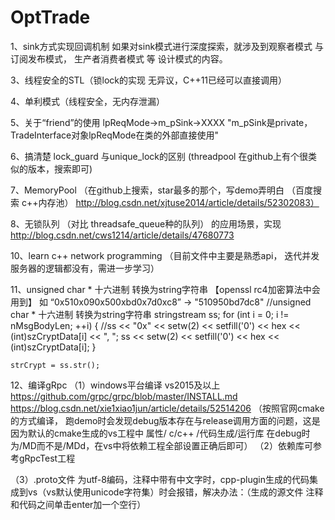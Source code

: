 # OptTrade
1、sink方式实现回调机制
   如果对sink模式进行深度探索，就涉及到观察者模式 与 订阅发布模式， 生产者消费者模式  等 设计模式的内容。
   
3、线程安全的STL（锁lock的实现 无异议，C++11已经可以直接调用）

4、单利模式（线程安全，无内存泄漏）

5、关于“friend”的使用
lpReqMode->m_pSink->XXXX    "m_pSink是private，TradeInterface对象lpReqMode在类的外部直接使用"

6、搞清楚 lock_guard 与unique_lock的区别  (threadpool 在github上有个很类似的版本，搜索即可)

7、MemoryPool （在github上搜索，star最多的那个，写demo弄明白  （百度搜索 c++内存池） http://blog.csdn.net/xjtuse2014/article/details/52302083）

8、无锁队列   （对比 threadsafe_queue种的队列）  的应用场景，实现
http://blog.csdn.net/cws1214/article/details/47680773

10、learn c++ network programming  （目前文件中主要是熟悉api， 迭代并发服务器的逻辑都没有，需进一步学习）


11、unsigned char * 十六进制 转换为string字符串    【openssl rc4加密算法中会用到】
    如 “0x510x090x500xbd0x7d0xc8”  ->  "510950bd7dc8"
	//unsigned char * 十六进制 转换为string字符串
	stringstream ss;
	for (int i = 0; i != nMsgBodyLen; ++i)
	{
		//ss << "0x" << setw(2) << setfill('0') << hex << (int)szCryptData[i] << ", ";
		ss << setw(2) << setfill('0') << hex << (int)szCryptData[i];
	}

	strCrypt = ss.str();

12、编译gRpc
（1）windows平台编译  vs2015及以上
https://github.com/grpc/grpc/blob/master/INSTALL.md   
https://blog.csdn.net/xie1xiao1jun/article/details/52514206
（按照官网cmake的方式编译， 跑demo时会发现debug版本存在与release调用方面的问题，这是因为默认的cmake生成的vs工程中 属性/ c/c++ /代码生成/运行库 在debug时为/MD而不是/MDd，在vs中将依赖工程全部设置正确后即可）
（2）依赖库可参考gRpcTest工程

（3）.proto文件 为utf-8编码，注释中带有中文字时，cpp-plugin生成的代码集成到vs（vs默认使用unicode字符集）时会报错，解决办法：（生成的源文件 注释和代码之间单击enter加一个空行）
